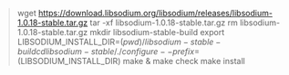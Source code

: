> wget https://download.libsodium.org/libsodium/releases/libsodium-1.0.18-stable.tar.gz
> tar -xf libsodium-1.0.18-stable.tar.gz
> rm libsodium-1.0.18-stable.tar.gz
> mkdir libsodium-stable-build
> export LIBSODIUM_INSTALL_DIR=$(pwd)/libsodium-stable-build
> cd libsodium-stable/
> ./configure --prefix=$(LIBSODIUM_INSTALL_DIR)
> make & make check
> make install
